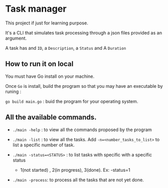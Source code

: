 # Task manager
This project if just for learning purpose. 

It's a CLI that simulates task processing through  a json files provided as an argument. 

A task has and `ID`, a `Description`, a `Status` and A `Duration`

## How to run  it on local
You must have Go install on your machine. 

Once `Go` is install, build the program so that you may have an executable by runing : 

`go build main.go` : buid the program for your operating system.


## All the available commands. 


- `./main -help` : to view all the commands proposed by the program

- `./main -list` : to view all the tasks. Add `-n=<number_tasks_to_list>` to list a specific number of task.
    
- `./main -status=<STATUS>` : to list tasks with specific with a specific status
    - 1(not started) , 2(in progress), 3(done). Ex: -status=1

- `./main -process`: to process all the tasks that are not  yet done. 